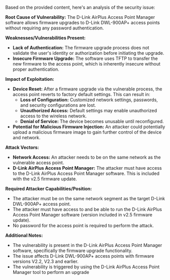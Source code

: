 Based on the provided content, here's an analysis of the security issue:

**Root Cause of Vulnerability:**
The D-Link AirPlus Access Point Manager software allows firmware upgrades to D-Link DWL-900AP+ access points without requiring any password authentication.

**Weaknesses/Vulnerabilities Present:**
- **Lack of Authentication:** The firmware upgrade process does not validate the user's identity or authorization before initiating the upgrade.
- **Insecure Firmware Upgrade:** The software uses TFTP to transfer the new firmware to the access point, which is inherently insecure without proper authentication.

**Impact of Exploitation:**
- **Device Reset:** After a firmware upgrade via the vulnerable process, the access point reverts to factory default settings. This can result in:
    - **Loss of Configuration:** Customized network settings, passwords, and security configurations are lost.
    - **Unauthorized Access:** Default settings may enable unauthorized access to the wireless network.
    - **Denial of Service:** The device becomes unusable until reconfigured.
- **Potential for Malicious Firmware Injection:** An attacker could potentially upload a malicious firmware image to gain further control of the device and network.

**Attack Vectors:**
- **Network Access:** An attacker needs to be on the same network as the vulnerable access point.
- **D-Link AirPlus Access Point Manager:** The attacker must have access to the D-Link AirPlus Access Point Manager software. This is included with the v2.5 firmware update.

**Required Attacker Capabilities/Position:**
- The attacker must be on the same network segment as the target D-Link DWL-900AP+ access point.
- The attacker must have access to and be able to run the D-Link AirPlus Access Point Manager software (version included in v2.5 firmware update).
-  No password for the access point is required to perform the attack.

**Additional Notes:**
- The vulnerability is present in the D-Link AirPlus Access Point Manager software, specifically the firmware upgrade functionality.
- The issue affects D-Link DWL-900AP+ access points with firmware versions V2.2, V2.3 and earlier.
- The vulnerability is triggered by using the D-Link AirPlus Access Point Manager tool to perform an upgrade